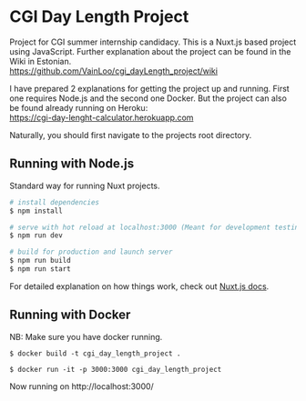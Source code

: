 # CGI Day Length Project

Project for CGI summer internship candidacy.
This is a Nuxt.js based project using JavaScript. Further explanation about the project can be found in the Wiki in Estonian.  
https://github.com/VainLoo/cgi_dayLength_project/wiki

I have prepared 2 explanations for getting the project up and running. First one requires Node.js and the second one Docker. But the project can also be found already running on Heroku:  
https://cgi-day-lenght-calculator.herokuapp.com

Naturally, you should first navigate to the projects root directory.  

## Running with Node.js
Standard way for running Nuxt projects.


```bash
# install dependencies
$ npm install

# serve with hot reload at localhost:3000 (Meant for development testing)
$ npm run dev

# build for production and launch server
$ npm run build
$ npm run start

```

For detailed explanation on how things work, check out [Nuxt.js docs](https://nuxtjs.org).

## Running with Docker
NB: Make sure you have docker running.
```
$ docker build -t cgi_day_length_project .

$ docker run -it -p 3000:3000 cgi_day_length_project
```

Now running on http://localhost:3000/

